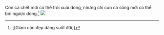 Con cá chết mới có thể trôi xuôi dòng, nhưng chỉ con cá sống mới có thể bơi ngược dòng.[^1]
![](https://res.cloudinary.com/dcqf82eor/image/upload/v1756364692/t7fxmnmoi1e1zgvifnok.png)

[^1]: 
	[[Giảm cân đẹp dáng suốt đời]]
